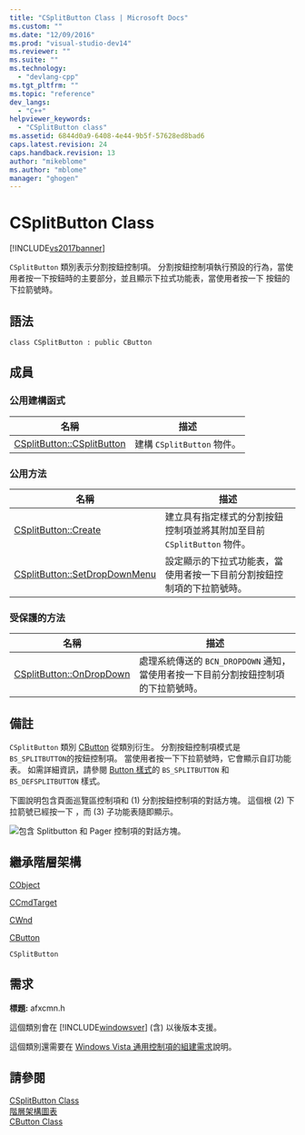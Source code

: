 ```yaml
---
title: "CSplitButton Class | Microsoft Docs"
ms.custom: ""
ms.date: "12/09/2016"
ms.prod: "visual-studio-dev14"
ms.reviewer: ""
ms.suite: ""
ms.technology: 
  - "devlang-cpp"
ms.tgt_pltfrm: ""
ms.topic: "reference"
dev_langs: 
  - "C++"
helpviewer_keywords: 
  - "CSplitButton class"
ms.assetid: 6844d0a9-6408-4e44-9b5f-57628ed8bad6
caps.latest.revision: 24
caps.handback.revision: 13
author: "mikeblome"
ms.author: "mblome"
manager: "ghogen"
---
```

# CSplitButton Class
[!INCLUDE[vs2017banner](../../assembler/inline/includes/vs2017banner.md)]

`CSplitButton` 類別表示分割按鈕控制項。  分割按鈕控制項執行預設的行為，當使用者按一下按鈕時的主要部分，並且顯示下拉式功能表，當使用者按一下  按鈕的下拉箭號時。  
  
## 語法  
  
```  
class CSplitButton : public CButton  
```  
  
## 成員  
  
### 公用建構函式  
  
|名稱|描述|  
|--------|--------|  
|[CSplitButton::CSplitButton](../Topic/CSplitButton::CSplitButton.md)|建構 `CSplitButton` 物件。|  
  
### 公用方法  
  
|名稱|描述|  
|--------|--------|  
|[CSplitButton::Create](../Topic/CSplitButton::Create.md)|建立具有指定樣式的分割按鈕控制項並將其附加至目前 `CSplitButton` 物件。|  
|[CSplitButton::SetDropDownMenu](../Topic/CSplitButton::SetDropDownMenu.md)|設定顯示的下拉式功能表，當使用者按一下目前分割按鈕控制項的下拉箭號時。|  
  
### 受保護的方法  
  
|名稱|描述|  
|--------|--------|  
|[CSplitButton::OnDropDown](../Topic/CSplitButton::OnDropDown.md)|處理系統傳送的 `BCN_DROPDOWN` 通知，當使用者按一下目前分割按鈕控制項的下拉箭號時。|  
  
## 備註  
 `CSplitButton` 類別 [CButton](../../mfc/reference/cbutton-class.md) 從類別衍生。  分割按鈕控制項模式是 `BS_SPLITBUTTON`的按鈕控制項。  當使用者按一下下拉箭號時，它會顯示自訂功能表。  如需詳細資訊，請參閱 [Button 樣式](http://msdn.microsoft.com/library/windows/desktop/bb775951)的 `BS_SPLITBUTTON` 和 `BS_DEFSPLITBUTTON` 樣式。  
  
 下圖說明包含頁面巡覽區控制項和 \(1\) 分割按鈕控制項的對話方塊。  這個根 \(2\) 下拉箭號已經按一下 ，而  \(3\) 子功能表隨即顯示。  
  
 ![包含 Splitbutton 和 Pager 控制項的對話方塊。](../../mfc/reference/media/splitbutton_pager.png "SplitButton\_Pager")  
  
## 繼承階層架構  
 [CObject](../../mfc/reference/cobject-class.md)  
  
 [CCmdTarget](../../mfc/reference/ccmdtarget-class.md)  
  
 [CWnd](../../mfc/reference/cwnd-class.md)  
  
 [CButton](../../mfc/reference/cbutton-class.md)  
  
 `CSplitButton`  
  
## 需求  
 **標題:** afxcmn.h  
  
 這個類別會在 [!INCLUDE[windowsver](../../build/reference/includes/windowsver_md.md)] \(含\) 以後版本支援。  
  
 這個類別還需要在 [Windows Vista 通用控制項的組建需求](../../mfc/build-requirements-for-windows-vista-common-controls.md)說明。  
  
## 請參閱  
 [CSplitButton Class](../../mfc/reference/csplitbutton-class.md)   
 [階層架構圖表](../../mfc/hierarchy-chart.md)   
 [CButton Class](../../mfc/reference/cbutton-class.md)